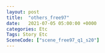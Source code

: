 ```yaml
---
layout: post
title:  "others_free97"
date:   2021-07-05 05:00:00 +0000
categories: Etc
Tags: Story Etc
SceneCode: ["scene_free97_q1_s20"]
---
```

